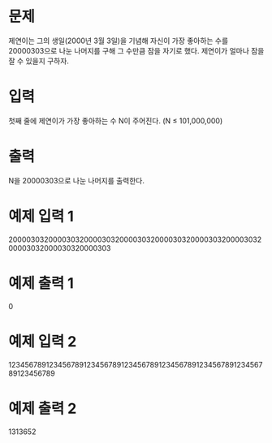 # 문제
제연이는 그의 생일(2000년 3월 3일)을 기념해 자신이 가장 좋아하는 수를 20000303으로 나눈 나머지를 구해 그 수만큼 잠을 자기로 했다. 제연이가 얼마나 잠을 잘 수 있을지 구하자.

# 입력
첫째 줄에 제연이가 가장 좋아하는 수 N이 주어진다. (N ≤ 101,000,000)

# 출력
N을 20000303으로 나눈 나머지를 출력한다.

# 예제 입력 1 
20000303200003032000030320000303200003032000030320000303200003032000030320000303
# 예제 출력 1 
0
# 예제 입력 2 
123456789123456789123456789123456789123456789123456789123456789123456789
# 예제 출력 2 
1313652
